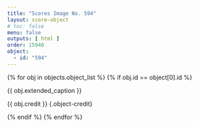 ```yaml
---
title: "Scores Image No. 594"
layout: score-object
# toc: false
menu: false
outputs: [ html ]
order: 15940
object:
  - id: "594"
---
```


{% for obj in objects.object_list %}
{% if obj.id == object[0].id %}

{{ obj.extended_caption }}

{{ obj.credit }} {.object-credit}

{% endif %}
{% endfor %}
